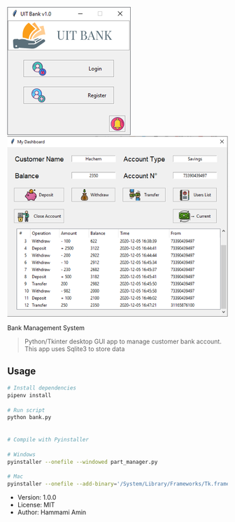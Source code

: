![](login_screen.png)
![](dashboard.png)


Bank Management System

> Python/Tkinter desktop GUI app to manage customer bank account. This app uses Sqlite3 to store data

## Usage

```bash
# Install dependencies
pipenv install

# Run script
python bank.py


# Compile with Pyinstaller

# Windows
pyinstaller --onefile --windowed part_manager.py

# Mac
pyinstaller --onefile --add-binary='/System/Library/Frameworks/Tk.framework/Tk':'tk' --add-binary='/System/Library/Frameworks/Tcl.framework/Tcl':'tcl' part_manager.py
```

- Version: 1.0.0
- License: MIT
- Author: Hammami Amin

